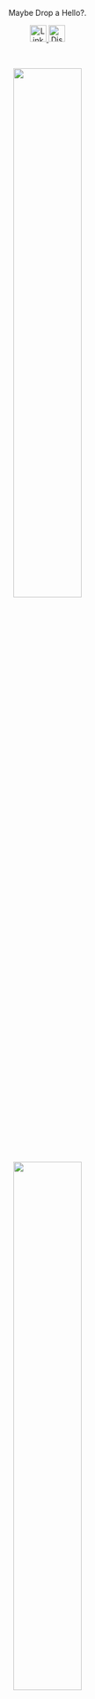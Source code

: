 <p align="center">Maybe Drop a Hello?.</p>
<p>
<div align="center">
  <a href="https://www.linkedin.com/in/sudip-shrestha-454876240/" rel="nofollow">
  		<img alt="LinkedIn" width="30px" src="https://image.similarpng.com/very-thumbnail/2020/07/Linkedin-logo-transparent-PNG.png" style="max-width: 100%;">
	</a>
	<a href="https://discord.com/channels/fr1day" rel="nofollow">
	 	<img alt=" Discord" width="30px" src="https://banner2.cleanpng.com/20180427/wvq/kisspng-discord-logo-computer-icons-reddit-zongzi-14-0-1-5ae3de249d00b2.2332496115248829806431.jpg" style="max-width: 100%;">
	</a>
</div>
</p>

<br/>
<p align="center">
  <a href="https://www.linkedin.com/in/Friday111/">
    <img width="49.5%" src="https://github-readme-stats.vercel.app/api?username=Fr1day111&show_icons=true&include_all_commits=true&theme=radical&hide_border=true">	  
  </a>
</p>
<br>

<p align="center">
  <a href="https://www.linkedin.com/in/Friday111/">
    <img width="49.5%" src="https://github-readme-stats.vercel.app/api/top-langs/?username=Fr1day111&theme=radical&bg_color=282828&hide_border=true&include_all_commits=true&count_private=true&layout=compact">
  </a>
</p>
